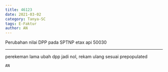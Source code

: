 ```yaml
---
title: 46123
date: 2021-03-02
category: Tanya-SC
tags: E-Faktur
author: AN
---
```


Perubahan nilai DPP pada SPTNP etax api 50030

---

perekeman lama ubah dpp jadi nol, rekam ulang sesuai prepopulated

`AN`
